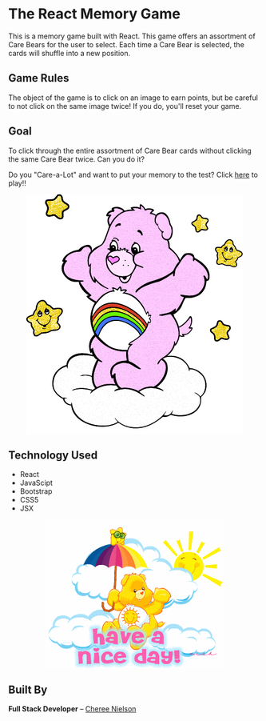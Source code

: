 # The React Memory Game #
This is a memory game built with React. This game offers an assortment of Care Bears for the user to select. Each time a Care Bear is selected, the cards will shuffle into a new position.

## Game Rules ##
The object of the game is to click on an image to earn points, but be careful to not click on the same image twice! If you do, you'll reset your game. 

## Goal ##
To click through the entire assortment of Care Bear cards without clicking the same Care Bear twice. Can you do it?  

Do you "Care-a-Lot" and want to put your memory to the test? Click [here](https://chereenielson.github.io/MemoryGame/) to play!!

<p align="center">
<img align="center" src="/public/images/CheerBear.gif" =250x/>
</p>

## Technology Used ##
 * React
 * JavaScipt
 * Bootstrap
 * CSS5
 * JSX

<p align="center">
<img align="center" src="/public/images/NiceDay.gif" =250x/>
</p>
 
## Built By ##

**Full Stack Developer** – [Cheree Nielson](https://github.com/ChereeNielson)
